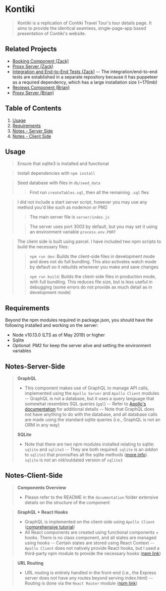 # Kontiki

> Kontiki is a replication of Contiki Travel Tour's tour details page. It aims to provide the identical seamless, single-page-app based presentation of Contiki's website.

## Related Projects

  - [Booking Component (Zack)](https://github.com/teammustard/kontiki_component_zackzeyu)
  - [Proxy Server (Zack)](https://github.com/teammustard/kontiki_proxy_zackzeyu)
  - [Integration and End-to-End Tests (Zack)](https://github.com/teammustard/kontiki_integration_tests_zackzeyu)
  -- The integration/end-to-end tests are established in a separate repository because it has puppeteer as a required dependency, which has a large installation size (~170mb)
  - [Reviews Component (Brian)](https://github.com/teammustard/kontiki_component_ohbrian19)
  - [Proxy Server (Brian)](https://github.com/teammustard/kontiki_proxy_ohbrian19)

## Table of Contents

1. [Usage](#Usage)
2. [Requirements](#Requirements)
3. [Notes - Server Side](#Notes-Server-Side)
4. [Notes - Client Side](#Notes-Server-Side)

## Usage

> Ensure that sqlite3 is installed and functional

> Install dependencies with `npm install`

> Seed database with files in `db/seed_data`
>> First run `createTables.sql`, then all the remaining `.sql` fles

> I did not include a start server script, however you may use any method you'd like such as nodemon or PM2
>> The main server file is `server/index.js`
>
>> The server uses port 3003 by default, but you may set it using an environment variable `process.env.PORT`
>

> The client side is built using parcel. I have included two npm scripts to build the necessary files:
>> `npm run dev`: Builds the client-side files in development mode and does not do full bundling. This also activates watch mode by default so it rebuilds whenever you make and save changes
>
>> `npm run build`: Builds the client-side files in production mode, with full bundling. This reduces file size, but is less useful in debugging (some errors do not provide as much detail as in development mode)

## Requirements

Beyond the npm modules required in package.json, you should have the following installed and working on the server:

- Node v10.13.0 (LTS as of May 2019) or higher
- Sqlite
- *Optional*: PM2 for keep the server alive and setting the environment variables

## Notes-Server-Side

> **GraphQL**
> - This component makes use of GraphQL to manage API calls, implemented using the `Apollo Server` and `Apollo Client` modules
> -- GraphQL is not a database, but it uses a query language that somewhat resembles SQL queries (`gql`)
> -- Refer to [Apollo's documentation](https://www.apollographql.com/docs/apollo-server/essentials/server/) for additional details
> -- Note that GraphQL does not have anything to do with the database, and all database calls are made using the standard sqlite queries (i.e., GraphQL is not an ORM in any way)
>
> **SQLite**
> - Note that there are two npm modules installed relating to sqlite: `sqlite` and `sqlite3`
> -- They are both required. `sqlite` is an *addon* to `sqlite3` that promisifies all the sqlite methods ([more info](https://www.npmjs.com/package/sqlite)). `sqlite` is *not* an old/outdated version of `sqlite3`

## Notes-Client-Side
> **Components Overview**
> - Please refer to the README in the `documentation` folder extensive details on the structure of the component

> **GraphQL + React Hooks**
> - GraphQL is implemented on the client-side using `Apollo Client` ([comprehensive tutorial](https://www.howtographql.com/react-apollo/0-introduction/))
> - All React components are created using functional components + hooks. There is no class component, and all states are managed using hooks
> -- Certain states are stored using React Context
> -- `Apollo Client` does not natively provide React hooks, but I used a third-party npm module to provide the necessary hooks ([npm link](https://github.com/trojanowski/react-apollo-hooks))

> **URL Routing**
> - URL routing is entirely handled in the front-end (i.e., the Express server does not have any routes beyond serving index.html)
> -- Routing is done via the `React Router` module ([npm link](https://github.com/ReactTraining/react-router))